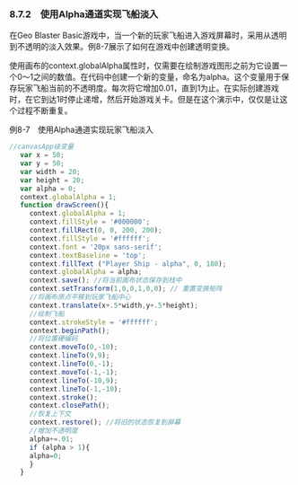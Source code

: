 ### 8.7.2　使用Alpha通道实现飞船淡入

在Geo Blaster Basic游戏中，当一个新的玩家飞船进入游戏屏幕时，采用从透明到不透明的淡入效果。例8-7展示了如何在游戏中创建透明变换。

使用画布的context.globalAlpha属性时，仅需要在绘制游戏图形之前为它设置一个0～1之间的数值。在代码中创建一个新的变量，命名为alpha。这个变量用于保存玩家飞船当前的不透明度。每次将它增加0.01，直到1为止。在实际创建游戏时，在它到达1时停止递增，然后开始游戏关卡。但是在这个演示中，仅仅是让这个过程不断重复。

例8-7　使用Alpha通道实现玩家飞船淡入

```javascript
//canvasApp级变量
　 var x = 50;
　 var y = 50;
　 var width = 20;
　 var height = 20;
　 var alpha = 0;
　 context.globalAlpha = 1;
　 function drawScreen(){
　　　context.globalAlpha = 1;
　　　context.fillStyle = '#000000';
　　　context.fillRect(0, 0, 200, 200);
　　　context.fillStyle = '#ffffff';
　　　context.font = '20px sans-serif';
　　　context.textBaseline = 'top';
　　　context.fillText ("Player Ship - alpha", 0, 180);
　　　context.globalAlpha = alpha;
　　　context.save(); //将当前画布状态保存到栈中
　　　context.setTransform(1,0,0,1,0,0); // 重置变换矩阵
　　　//将画布原点平移到玩家飞船中心
　　　context.translate(x+.5*width,y+.5*height);
　　　//绘制飞船
　　　context.strokeStyle = '#ffffff';
　　　context.beginPath();
　　　//将位置硬编码
　　　context.moveTo(0,-10);
　　　context.lineTo(9,9);
　　　context.lineTo(0,-1);
　　　context.moveTo(-1,-1);
　　　context.lineTo(-10,9);
　　　context.lineTo(-1,-10);
　　　context.stroke();
　　　context.closePath();
　　　//恢复上下文
　　　context.restore(); //将旧的状态恢复到屏幕
　　　//增加不透明度
　　　alpha+=.01;
　　　if (alpha > 1){
　　　alpha=0;
　　　}
　 }
```

